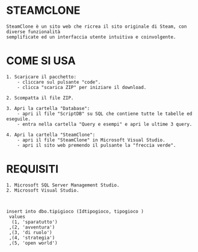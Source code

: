 # STEAMCLONE

	SteamClone è un sito web che ricrea il sito originale di Steam, con diverse funzionalità
	semplificate ed un interfaccia utente intuitiva e coinvolgente.
	
# COME SI USA

	1. Scaricare il pacchetto:
		- cliccare sul pulsante "code".
		- clicca "scarica ZIP" per iniziare il download.
		
	2. Scompatta il file ZIP.
	
	3. Apri la cartella "Database":
		- apri il file "ScriptDB" su SQL che contiene tutte le tabelle ed eseguile.
		- entra nella cartella "Query e esempi" e apri le ultime 3 query.
	
	4. Apri la cartella "SteamClone":
		- apri il file "SteamClone" in Microsoft Visual Studio.
		- apri il sito web premendo il pulsante la "freccia verde".
		
		 
		 
# REQUISITI

	1. Microsoft SQL Server Management Studio.
	2. Microsoft Visual Studio.
	
	
	
	insert into dbo.tipigioco (Idtipogioco, tipogioco )
	 values 
	  (1, 'sparatutto')
	 ,(2, 'avventura')
	 ,(3, 'di ruolo')
	 ,(4, 'strategia')
	 ,(5, 'open world')